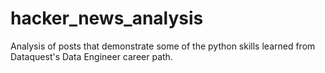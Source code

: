 # hacker_news_analysis
Analysis of posts that demonstrate some of the python skills learned from Dataquest's Data Engineer career path.
